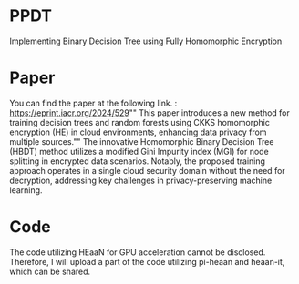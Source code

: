 # PPDT
Implementing Binary Decision Tree using Fully Homomorphic Encryption

# Paper
You can find the paper at the following link. : https://eprint.iacr.org/2024/529""
This paper introduces a new method for training decision trees and random forests using CKKS homomorphic encryption (HE) in cloud environments,  enhancing data privacy from multiple sources."" 
The innovative Homomorphic Binary Decision Tree (HBDT) method utilizes a modified Gini Impurity index (MGI) for node splitting in encrypted data scenarios. Notably, the proposed training approach operates in a single cloud security domain without the need for decryption, addressing key challenges in privacy-preserving machine learning.

# Code
The code utilizing HEaaN for GPU acceleration cannot be disclosed. 
Therefore, I will upload a part of the code utilizing pi-heaan and heaan-it, which can be shared.
